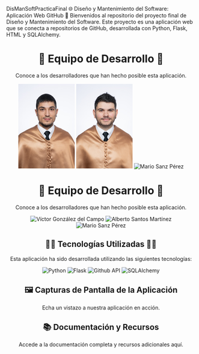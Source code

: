 

DisManSoftPracticaFinal
🌐 Diseño y Mantenimiento del Software: Aplicación Web GitHub 🚀
Bienvenidos al repositorio del proyecto final de Diseño y Mantenimiento del Software. Este proyecto es una aplicación web que se conecta a repositorios de GitHub, desarrollada con Python, Flask, HTML y SQLAlchemy.

<h1 align="center">🌟 Equipo de Desarrollo 🌟</h1>
<p align="center">Conoce a los desarrolladores que han hecho posible esta aplicación.</p>
<div align="center">
  <!-- Victor Gonzalez -->
  <img src="https://github.com/DisenoYMantenimientoDelSoftwarePFinal/DisManSoftPracticaFinal/blob/main/images/Victor.jpeg" alt="Víctor González del Campo" width="150">
  <!-- Alberto Santos -->
  <img src="https://github.com/DisenoYMantenimientoDelSoftwarePFinal/DisManSoftPracticaFinal/blob/main/images/Alberto.jpg" alt="Alberto Santos Martínez" width="150">
  <!-- Mario Sanz -->
  <img src="https://img.shields.io/badge/Mario_Sanz-orange?style=for-the-badge&logo=html5" alt="Mario Sanz Pérez">
</div>

<h1 align="center">🌟 Equipo de Desarrollo 🌟</h1>
<p align="center">Conoce a los desarrolladores que han hecho posible esta aplicación.</p>
<div align="center">
  <!-- Victor Gonzalez -->
  <img src="https://img.shields.io/badge/Victor_Gonzalez-Desarrollador_Python-blueviolet?style=for-the-badge&logo=python" alt="Víctor González del Campo">
  <!-- Alberto Santos -->
  <img src="https://img.shields.io/badge/Alberto_Santos-Experto_Flask-brightgreen?style=for-the-badge&logo=flask" alt="Alberto Santos Martínez">
  <!-- Mario Sanz -->
  <img src="https://img.shields.io/badge/Mario_Sanz-Especialista_SQL-orange?style=for-the-badge&logo=html5" alt="Mario Sanz Pérez">
</div>
<h2 align="center">👨‍💻 Tecnologías Utilizadas 👩‍💻</h2>
<p align="center">Esta aplicación ha sido desarrollada utilizando las siguientes tecnologías:</p>
<div align="center">
  <!-- Tecnologías -->
  <img src="https://img.shields.io/badge/Python-3776AB?style=for-the-badge&logo=python&logoColor=white" alt="Python">
  <img src="https://img.shields.io/badge/Flask-000000?style=for-the-badge&logo=flask&logoColor=white" alt="Flask">
  <img src="https://img.shields.io/badge/Github API-E34F26?style=for-the-badge&logo=html5&logoColor=white" alt="Github API">
  <img src="https://img.shields.io/badge/SQLAlchemy-FF694F?style=for-the-badge&logo=sqlite&logoColor=white" alt="SQLAlchemy">
  <!-- Añade más si es necesario -->
</div>
<h2 align="center">🖼️ Capturas de Pantalla de la Aplicación</h2>
<p align="center">Echa un vistazo a nuestra aplicación en acción.</p>
<div align="center">
  <!-- Puedes añadir imágenes del proyecto aquí -->
  <!-- Ejemplo: <img src="URL_DE_LA_IMAGEN" alt="Captura de Pantalla"> -->
</div>
<h2 align="center">📚 Documentación y Recursos</h2>
<p align="center">Accede a la documentación completa y recursos adicionales aquí.</p>
<div align="center">
  <!-- Enlaces a documentación -->
  <!-- Ejemplo: <a href="URL_DE_LA_DOCUMENTACION">Documentación</a> -->
</div>


